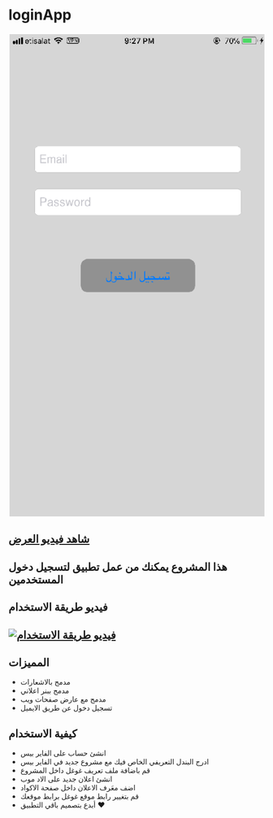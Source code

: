 # loginApp




![screenShot](https://raw.githubusercontent.com/abdomuftah/loginApp/master/media/screenShot.PNG)


## [شاهد فيديو العرض ](https://youtu.be/ytsSZU-fJh8)


## هذا المشروع يمكنك من عمل تطبيق لتسجيل دخول المستخدمين 



## فيديو طريقة الاستخدام 

## [![فيديو طريقة الاستخدام ](https://i.ytimg.com/vi/5tlurODOV04/hqdefault.jpg?sqp=-oaymwEXCPYBEIoBSFryq4qpAwkIARUAAIhCGAE=&rs=AOn4CLDmAauHLB76Sg6NbAV_ad8uTB_NKQ)](https://www.youtube.com/watch?v=5tlurODOV04)




## المميزات 
- مدمج بالاشعارات
- مدمج ببنر اعلاني 
- مدمج مع عارض صفحات ويب  
- تسجيل دخول عن طريق الايميل 


## كيفية الاستخدام 
- انشئ حساب على الفاير بيس 
- ادرج البندل التعريفي الخاص فيك مع مشروع جديد في الفاير بيس
- قم باضافة ملف تعريف غوغل داخل المشروع 
- انشئ اعلان جديد على الاد موب 
- اضف معَرف الاعلان داخل صفحة الاكواد 
- قم بتغيير رابط موقع غوغل برابط موقعك
- أبدع بتصميم باقي التطبيق ♥
 
